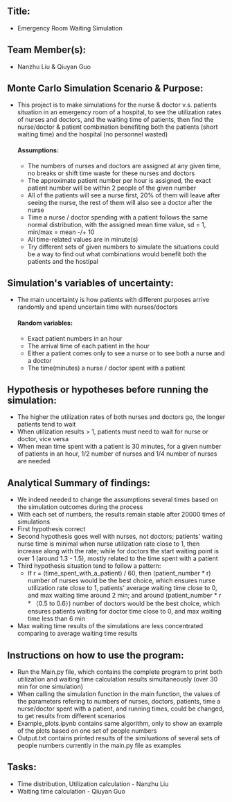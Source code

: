 ## Title: 
- Emergency Room Waiting Simulation
## Team Member(s): 
- Nanzhu Liu & Qiuyan Guo

## Monte Carlo Simulation Scenario & Purpose:
- This project is to make simulations for the nurse & doctor v.s. patients situation in an emergency room of a hospital, to see the utilization rates of nurses and doctors, and the waiting time of patients, then find the nurse/doctor & patient combination benefiting both the patients (short waiting time) and the hospital (no personnel wasted)
  #### Assumptions:
  - The numbers of nurses and doctors are assigned at any given time, no breaks or shift time waste for these nurses and doctors
  - The approximate patient number per hour is assigned, the exact patient number will be within 2 people of the given number
  - All of the patients will see a nurse first, 20% of them will leave after seeing the nurse, the rest of them will also see a doctor after the nurse
  - Time a nurse / doctor spending with a patient follows the same normal distribution, with the assigned mean time value, sd = 1, min/max = mean -/+ 10
  - All time-related values are in minute(s)
  - Try different sets of given numbers to simulate the situations could be a way to find out what combinations would benefit both the patients and the hostipal

## Simulation's variables of uncertainty:
- The main uncertainty is how patients with different purposes arrive randomly and spend uncertain time with nurses/doctors
  #### Random variables:
  - Exact patient numbers in an hour
  - The arrival time of each patient in the hour
  - Either a patient comes only to see a nurse or to see both a nurse and a doctor
  - The time(minutes) a nurse / doctor spent with a patient

## Hypothesis or hypotheses before running the simulation:
- The higher the utilization rates of both nurses and doctors go, the longer patients tend to wait 
- When utilization results > 1, patients must need to wait for nurse or doctor, vice versa
- When mean time spent with a patient is 30 minutes, for a given number of patients in an hour, 1/2 number of nurses and 1/4 number of nurses are needed

## Analytical Summary of findings: 
- We indeed needed to change the assumptions several times based on the simulation outcomes during the process
- With each set of numbers, the results remain stable after 20000 times of simulations
- First hypothesis correct
- Second hypothesis goes well with nurses, not doctors; patients' waiting nurse time is minimal when nurse utilization rate close to 1, then increase along with the rate; while for doctors the start waiting point is over 1 (around 1.3 - 1.5), mostly related to the time spent with a patient
- Third hypothesis situation tend to follow a pattern: 
    - If r = (time_spent_with_a_patient) / 60, then (patient_number * r) number of nurses would be the best choice, which ensures nurse utilization rate close to 1, patients' average waiting time close to 0, and max waiting time around 2 min; and around (patient_number * r * （0.5 to 0.6）) number of doctors would be the best choice, which ensures patients waiting for doctor time close to 0, and max waiting time less than 6 min
- Max waiting time results of the simulations are less concentrated comparing to average waiting time results

## Instructions on how to use the program:
- Run the Main.py file, which contains the complete program to print both utilization and waiting time calculation results simultaneously (over 30 min for one simulation)
- When calling the simulation function in the main function, the values of the parameters refering to numbers of nurses, doctors, patients, time a nurse/doctor spent with a patient, and running times, could be changed, to get results from different scenarios
- Example_plots.ipynb contains same algorithm, only to show an example of the plots based on one set of people numbers
- Output.txt contains printed results of the similuations of several sets of people numbers currently in the main.py file as examples

## Tasks:
- Time distribution, Utilization calculation - Nanzhu Liu
- Waiting time calculation - Qiuyan Guo

